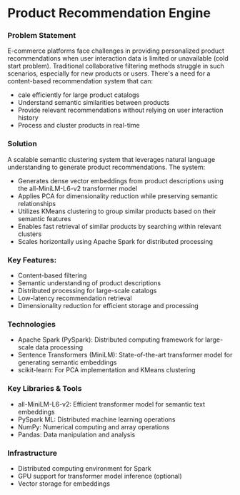 #  Product Recommendation Engine
### Problem Statement
E-commerce platforms face challenges in providing personalized product recommendations when user interaction data is limited or unavailable (cold start problem). Traditional collaborative filtering methods struggle in such scenarios, especially for new products or users. There's a need for a content-based recommendation system that can:

* cale efficiently for large product catalogs
* Understand semantic similarities between products
* Provide relevant recommendations without relying on user interaction history
* Process and cluster products in real-time

###  Solution
A scalable semantic clustering system that leverages natural language understanding to generate product recommendations. The system:

* Generates dense vector embeddings from product descriptions using the all-MiniLM-L6-v2 transformer model
* Applies PCA for dimensionality reduction while preserving semantic relationships
* Utilizes KMeans clustering to group similar products based on their semantic features
* Enables fast retrieval of similar products by searching within relevant clusters
* Scales horizontally using Apache Spark for distributed processing

### Key Features:
* Content-based filtering 
* Semantic understanding of product descriptions
* Distributed processing for large-scale catalogs
* Low-latency recommendation retrieval
* Dimensionality reduction for efficient storage and processing

###  Technologies
* Apache Spark (PySpark): Distributed computing framework for large-scale data processing
* Sentence Transformers (MiniLM): State-of-the-art transformer model for generating semantic embeddings
* scikit-learn: For PCA implementation and KMeans clustering

### Key Libraries & Tools
* all-MiniLM-L6-v2: Efficient transformer model for semantic text embeddings
* PySpark ML: Distributed machine learning operations
* NumPy: Numerical computing and array operations
* Pandas: Data manipulation and analysis

###  Infrastructure
* Distributed computing environment for Spark
* GPU support for transformer model inference (optional)
* Vector storage for embeddings






